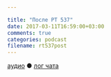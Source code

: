 ```yaml
---

title: "После РТ 537"
date: 2017-03-11T16:59:00+03:00
comments: true
categories: podcast
filename: rt537post
---
```

[аудио](http://cdn.radio-t.com/rt537post.mp3) ● [лог чата](http://chat.radio-t.com/logs/radio-t-537.html)
<audio src="http://cdn.radio-t.com/rt537post.mp3" preload="none"/>

